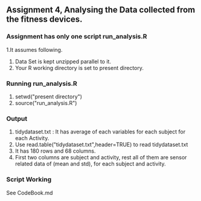 ## Assignment 4, Analysing the Data collected from the fitness devices. ##

### Assignment has only one script run_analysis.R ###
1.It assumes following.
  1. Data Set is kept unzipped parallel to it.
  2. Your R working directory is set to present directory. 

### Running run_analysis.R ###
1. setwd("present directory")
2. source("run_analysis.R")

### Output ###
1. tidydataset.txt : It has average of each variables for each subject for each Activity. 
2. Use read.table("tidydataset.txt",header=TRUE) to read tidydataset.txt
3. It has 180 rows and 68 columns. 
4. First two columns are subject and activity, rest all of them are sensor related data of (mean and std), for each subject and activity.

### Script Working ###
See CodeBook.md 